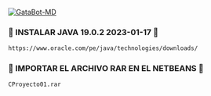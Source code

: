 <a href="#"><img title="GataBot-MD" src="https://img.shields.io/badge/SI TE AGRADA EL REPOSITORIO APOYAME CON UNA 🌟 ¡GRACIAS! -red?colorA=%255ff0000&colorB=%23017e40&style=for-the-badge"></a> 
### 🌼 INSTALAR JAVA 19.0.2 2023-01-17 🌼
```bash
https://www.oracle.com/pe/java/technologies/downloads/
```
### 🌼 IMPORTAR EL ARCHIVO RAR EN EL NETBEANS 🌼
```bash
CProyecto01.rar 
```

